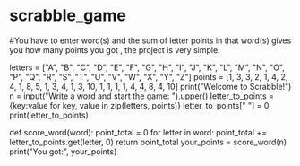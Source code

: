 # scrabble_game
#You have to enter word(s) and the sum of letter points in that word(s) gives you how many points you got , the project is very simple.


letters = ["A", "B", "C", "D", "E", "F", "G", "H", "I", "J", "K", "L", "M", "N", "O", "P", "Q", "R", "S", "T", "U", "V", "W", "X", "Y", "Z"]
points = [1, 3, 3, 2, 1, 4, 2, 4, 1, 8, 5, 1, 3, 4, 1, 3, 10, 1, 1, 1, 1, 4, 4, 8, 4, 10] 
print("Welcome to Scrabble!")
n = input("Write a word and start the game: ").upper()
letter_to_points = {key:value for key, value in zip(letters, points)}
letter_to_points[" "] = 0
print(letter_to_points)

def score_word(word):
  point_total = 0
  for letter in word:
    point_total += letter_to_points.get(letter, 0)
  return point_total
your_points = score_word(n)
print("You got:", your_points)
